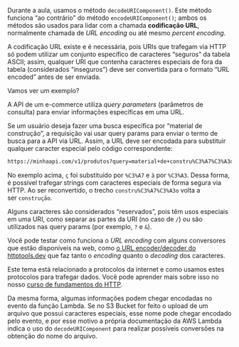 Durante a aula, usamos o método `decodeURIComponent()`. Este método funciona “ao contrário” do método `encodeURIComponent()`; ambos os métodos são usados para lidar com a chamada **codificação URL**, normalmente chamada de _URL encoding_ ou até mesmo _percent encoding_.

A codificação URL existe e é necessária, pois URIs que trafegam via HTTP só podem utilizar um conjunto específico de caracteres “seguros” da tabela ASCII; assim, qualquer URI que contenha caracteres especiais de fora da tabela (considerados “inseguros”) deve ser convertida para o formato “URL encoded” antes de ser enviada.

Vamos ver um exemplo?

A API de um e-commerce utiliza _query parameters_ (parâmetros de consulta) para enviar informações específicas em uma URL.

Se um usuário deseja fazer uma busca específica por “material de construção”, a requisição vai usar query params para enviar o termo de busca para a API via URL. Assim, a URL deve ser encodada para substituir qualquer caracter especial pelo código correspondente:

```txt
https://minhaapi.com/v1/produtos?query=material+de+constru%C3%A7%C3%A3o
```

No exemplo acima, `ç` foi substituído por `%C3%A7` e `ã` por `%C3%A3`. Dessa forma, é possível trafegar strings com caracteres especiais de forma segura via HTTP. Ao ser reconvertido, o trecho `constru%C3%A7%C3%A3o` volta a ser `construção`.

Alguns caracteres são considerados “reservados”, pois têm usos especiais em uma URI, como separar as partes da URI (no caso de `/`) ou são utilizados nas query params (por exemplo, `?` e `&`).

Você pode testar como funciona o _URL encoding_ com alguns conversores que estão disponíveis na web, como [o URL encoder/decoder do httptools.dev](https://httptools.dev/url-encoder-decoder) que faz tanto o _encoding_ quanto o _decoding_ dos caracteres.

Este tema está relacionado a protocolos da internet e como usamos estes protocolos para trafegar dados. Você pode aprender mais sobre isso no nosso [curso de fundamentos do HTTP](https://cursos.alura.com.br/course/http-entendendo-web-por-baixo-dos-panos).

Da mesma forma, algumas informações podem chegar encodadas no evento da função Lambda. Se no S3 Bucket for feito o upload de um arquivo que possui caracteres especiais, esse nome pode chegar encodado pelo evento, e por esse motivo a própria documentação da AWS Lambda indica o uso do `decodeURIComponent` para realizar possíveis conversões na obtenção do nome do arquivo.